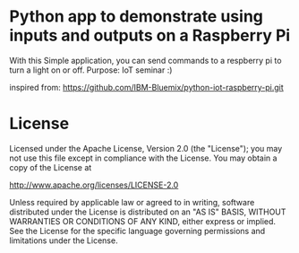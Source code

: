 Python app to demonstrate using inputs and outputs on a Raspberry Pi
================================================================================

With this Simple application, you can send commands to a respberry pi to turn a light on or off.
Purpose: IoT seminar :)

inspired from: https://github.com/IBM-Bluemix/python-iot-raspberry-pi.git 



License
================================================================================

Licensed under the Apache License, Version 2.0 (the "License");
you may not use this file except in compliance with the License.
You may obtain a copy of the License at

<http://www.apache.org/licenses/LICENSE-2.0>

Unless required by applicable law or agreed to in writing, software
distributed under the License is distributed on an "AS IS" BASIS,
WITHOUT WARRANTIES OR CONDITIONS OF ANY KIND, either express or implied.
See the License for the specific language governing permissions and
limitations under the License.
